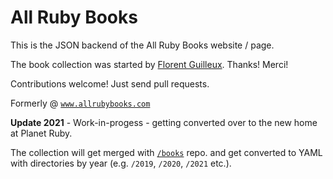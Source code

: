 # All Ruby Books

This is the JSON backend of the All Ruby Books website / page.

The book collection was started by [Florent Guilleux](https://github.com/Florent2).  Thanks! Merci!


Contributions welcome! Just send pull requests.

Formerly @ [`www.allrubybooks.com`](http://www.allrubybooks.com/)

**Update 2021** - Work-in-progess - getting converted over to the new home at Planet Ruby.

The collection will get merged with [`/books`](https://github.com/planetruby/books) repo.
and get converted to YAML with directories by year (e.g. `/2019`, `/2020`, `/2021` etc.).


